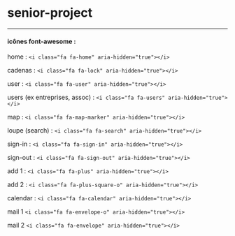 # senior-project
------
#### icônes font-awesome :

home :
```<i class="fa fa-home" aria-hidden="true"></i>```

cadenas :
```<i class="fa fa-lock" aria-hidden="true"></i>```


user :
```<i class="fa fa-user" aria-hidden="true"></i>```

users (ex entreprises, assoc) :
```<i class="fa fa-users" aria-hidden="true"></i>```

map :
```<i class="fa fa-map-marker" aria-hidden="true"></i>```

loupe (search) :
```<i class="fa fa-search" aria-hidden="true"></i>```


sign-in :
```<i class="fa fa-sign-in" aria-hidden="true"></i>```

sign-out :
```<i class="fa fa-sign-out" aria-hidden="true"></i>```


add 1 :
```<i class="fa fa-plus" aria-hidden="true"></i>```

add 2 :
```<i class="fa fa-plus-square-o" aria-hidden="true"></i>```

calendar :
```<i class="fa fa-calendar" aria-hidden="true"></i>```

 mail 1
```<i class="fa fa-envelope-o" aria-hidden="true"></i>```

 mail 2
```<i class="fa fa-envelope" aria-hidden="true"></i>```
